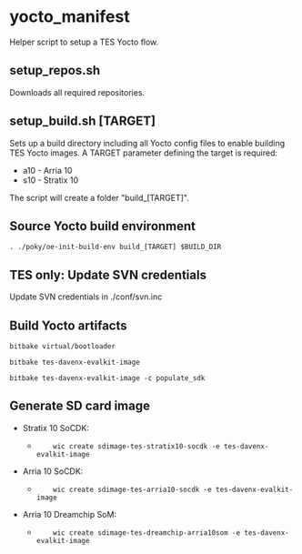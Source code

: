 # yocto_manifest
Helper script to setup a TES Yocto flow.

## setup_repos.sh
Downloads all required repositories.

## setup_build.sh [TARGET]
Sets up a build directory including all Yocto config files to enable building TES Yocto images.
A TARGET parameter defining the target is required:
* a10 - Arria 10
* s10 - Stratix 10

The script will create a folder "build_[TARGET]".

## Source Yocto build environment

	. ./poky/oe-init-build-env build_[TARGET] $BUILD_DIR

## TES only: Update SVN credentials

Update SVN credentials in ./conf/svn.inc

## Build Yocto artifacts

	bitbake virtual/bootloader

	bitbake tes-davenx-evalkit-image

	bitbake tes-davenx-evalkit-image -c populate_sdk

## Generate SD card image

* Stratix 10 SoCDK:
  * 		wic create sdimage-tes-stratix10-socdk -e tes-davenx-evalkit-image
* Arria 10 SoCDK:
  * 		wic create sdimage-tes-arria10-socdk -e tes-davenx-evalkit-image
* Arria 10 Dreamchip SoM:
  * 		wic create sdimage-tes-dreamchip-arria10som -e tes-davenx-evalkit-image
